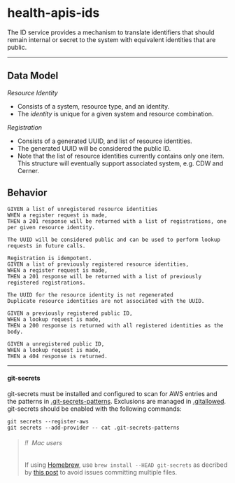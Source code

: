 # health-apis-ids

The ID service provides a mechanism to translate identifiers that should remain internal or secret
to the system with equivalent identities that are public.

----

## Data Model

_Resource Identity_
- Consists of a system, resource type, and an identity.
- The _identity_ is unique for a given system and resource combination.

_Registration_
- Consists of a generated UUID, and list of resource identities.
- The generated UUID will be considered the public ID.
- Note that the list of resource identities currently contains only one item.
  This structure will eventually support associated system, e.g. CDW and Cerner.

## Behavior

```
GIVEN a list of unregistered resource identities
WHEN a register request is made,
THEN a 201 response will be returned with a list of registrations, one per given resource identity.

The UUID will be considered public and can be used to perform lookup requests in future calls.
```

```
Registration is idempotent.
GIVEN a list of previously registered resource identities,
WHEN a register request is made,
THEN a 201 response will be returned with a list of previously registered registrations.

The UUID for the resource identity is not regenerated
Duplicate resource identities are not associated with the UUID.
```

```
GIVEN a previously registered public ID,
WHEN a lookup request is made,
THEN a 200 response is returned with all registered identities as the body.
```

```
GIVEN a unregistered public ID,
WHEN a lookup request is made,
THEN a 404 response is returned.
```

----

#### git-secrets
git-secrets must be installed and configured to scan for AWS entries and the patterns in
[.git-secrets-patterns](.git-secrets-patterns). Exclusions are managed in
[.gitallowed](.gitallowed).
git-secrets should be enabled with the following commands:

```
git secrets --register-aws
git secrets --add-provider -- cat .git-secrets-patterns
```

> ###### !!  Mac users
> If using [Homebrew](https://brew.sh/), use `brew install --HEAD git-secrets` as decribed
> by [this post](https://github.com/awslabs/git-secrets/issues/65#issuecomment-416382565) to
> avoid issues committing multiple files.

